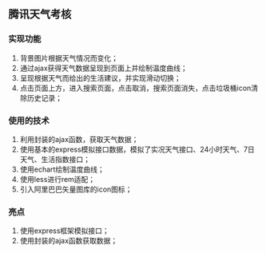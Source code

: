 ## 腾讯天气考核

### 实现功能

1. 背景图片根据天气情况而变化；
2. 通过ajax获得天气数据呈现到页面上并绘制温度曲线；
3. 呈现根据天气而给出的生活建议，并实现滑动切换；
4. 点击页面上方，进入搜索页面，点击取消，搜索页面消失，点击垃圾桶icon清除历史记录；

### 使用的技术

1. 利用封装的ajax函数，获取天气数据；
2. 使用基本的express模拟接口数据，模拟了实况天气接口、24小时天气、7日天气、生活指数接口；
3. 使用echart绘制温度曲线；
4. 使用less进行rem适配；
5. 引入阿里巴巴矢量图库的icon图标；

### 亮点

1. 使用express框架模拟接口；
2. 使用封装的ajax函数获取数据；

